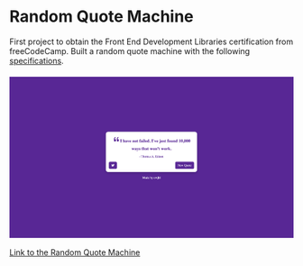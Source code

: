 # Random Quote Machine

First project to obtain the Front End Development Libraries certification from freeCodeCamp. Built a random quote machine with the following [specifications](https://www.freecodecamp.org/learn/front-end-development-libraries/front-end-development-libraries-projects/build-a-random-quote-machine).


####  
![project img](/public/random-quote-machine.png)


[Link to the Random Quote Machine](https://cwjki.github.io/random-quote-machine-react/) 